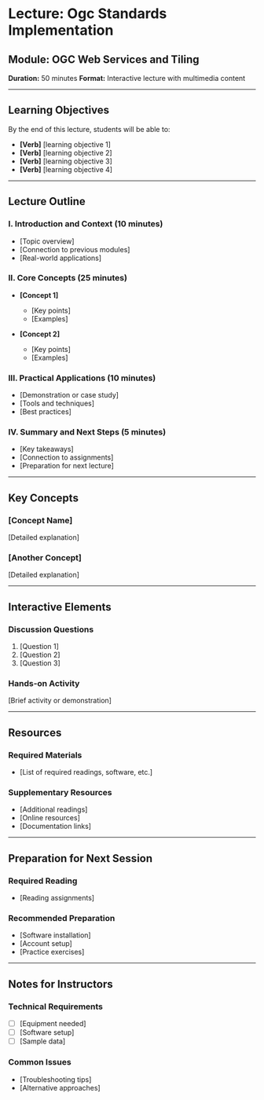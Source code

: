 # Lecture: Ogc Standards Implementation

## Module: OGC Web Services and Tiling
**Duration:** 50 minutes
**Format:** Interactive lecture with multimedia content

---

## Learning Objectives

By the end of this lecture, students will be able to:
- **[Verb]** [learning objective 1]
- **[Verb]** [learning objective 2]
- **[Verb]** [learning objective 3]
- **[Verb]** [learning objective 4]

---

## Lecture Outline

### I. Introduction and Context (10 minutes)
- [Topic overview]
- [Connection to previous modules]
- [Real-world applications]

### II. Core Concepts (25 minutes)
- **[Concept 1]**
  - [Key points]
  - [Examples]

- **[Concept 2]**
  - [Key points]
  - [Examples]

### III. Practical Applications (10 minutes)
- [Demonstration or case study]
- [Tools and techniques]
- [Best practices]

### IV. Summary and Next Steps (5 minutes)
- [Key takeaways]
- [Connection to assignments]
- [Preparation for next lecture]

---

## Key Concepts

### [Concept Name]
[Detailed explanation]

### [Another Concept]
[Detailed explanation]

---

## Interactive Elements

### Discussion Questions
1. [Question 1]
2. [Question 2]
3. [Question 3]

### Hands-on Activity
[Brief activity or demonstration]

---

## Resources

### Required Materials
- [List of required readings, software, etc.]

### Supplementary Resources
- [Additional readings]
- [Online resources]
- [Documentation links]

---

## Preparation for Next Session

### Required Reading
- [Reading assignments]

### Recommended Preparation
- [Software installation]
- [Account setup]
- [Practice exercises]

---

## Notes for Instructors

### Technical Requirements
- [ ] [Equipment needed]
- [ ] [Software setup]
- [ ] [Sample data]

### Common Issues
- [Troubleshooting tips]
- [Alternative approaches]
